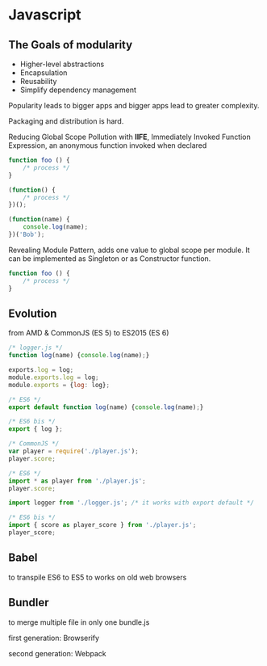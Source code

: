 # Javascript

## The Goals of modularity

* Higher-level abstractions
* Encapsulation
* Reusability
* Simplify dependency management

Popularity leads to bigger apps and bigger apps lead to greater complexity.

Packaging and distribution is hard.

Reducing Global Scope Pollution with **IIFE**, Immediately Invoked Function Expression, an anonymous function invoked when declared

```js
function foo () {
    /* process */
}

(function() {
    /* process */
})();

(function(name) {
    console.log(name);
})('Bob');
```

Revealing Module Pattern, adds one value to global scope per module. It can be implemented as Singleton or as Constructor function.

```js
function foo () {
    /* process */
}
```

## Evolution

from AMD & CommonJS (ES 5) to ES2015 (ES 6)

```js
/* logger.js */
function log(name) {console.log(name);}

exports.log = log;
module.exports.log = log;
module.exports = {log: log};

/* ES6 */
export default function log(name) {console.log(name);}

/* ES6 bis */
export { log };
```

```js
/* CommonJS */
var player = require('./player.js');
player.score;

/* ES6 */
import * as player from './player.js';
player.score;

import logger from './logger.js'; /* it works with export default */

/* ES6 bis */
import { score as player_score } from './player.js';
player_score;
```

## Babel

to transpile ES6 to ES5 to works on old web browsers

## Bundler

to merge multiple file in only one bundle.js

first generation: Browserify

second generation: Webpack